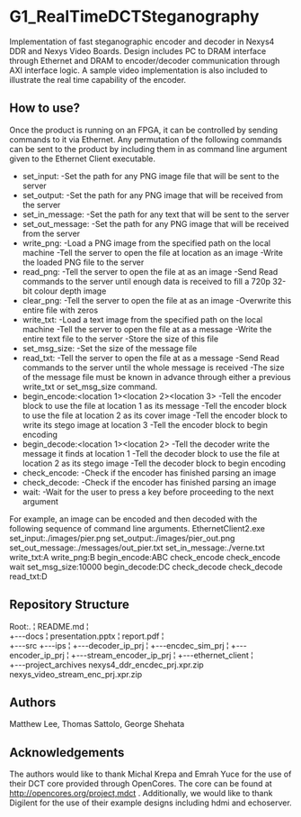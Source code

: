 # G1_RealTimeDCTSteganography

Implementation of fast steganographic encoder and decoder in Nexys4 DDR and Nexys Video Boards. Design includes PC to DRAM interface through Ethernet and DRAM to encoder/decoder communication through AXI interface logic. A sample video implementation is also included to illustrate the real time capability of the encoder.

How to use?
-----------
Once the product is running on an FPGA, it can be controlled by sending commands to it via Ethernet. Any permutation of the following commands can be sent to the product by including them in as command line argument given to the Ethernet Client executable.  

- set_input:<path>
  -Set the path for any PNG image file that will be sent to the server
- set_output:<path>
  -Set the path for any PNG image that will be received from the server
- set_in_message:<path>
  -Set the path for any text that will be sent to the server
- set_out_message:<path>
  -Set the path for any PNG image that will be received from the server
- write_png:<location>
  -Load a PNG image from the specified path on the local machine
  -Tell the server to open the file at location <location> as an image
  -Write the loaded PNG file to the server
- read_png:<location>
  -Tell the server to open the file at <location> as an image
  -Send Read commands to the server until enough data is received to fill a 720p 32-bit colour depth image
- clear_png:<location>
  -Tell the server to open the file at <location> as an image
  -Overwrite this entire file with zeros
- write_txt:<location>
  -Load a text image from the specified path on the local machine
  -Tell the server to open the file at <location> as a message
  -Write the entire text file to the server
  -Store the size of this file
- set_msg_size:<number>
  -Set the size of the message file
- read_txt:<location>
  -Tell the server to open the file at <location> as a message
  -Send Read commands to the server until the whole message is received
  -The size of the message file must be known in advance through  either a previous write_txt or  set_msg_size command.
- begin_encode:<location 1><location 2><location 3>
  -Tell the encoder block to use the file at location 1 as its message
  -Tell the encoder block to use the file at location 2 as its cover image
  -Tell the encoder block to write its stego image at location 3
  -Tell the encoder block to begin encoding
- begin_decode:<location 1><location 2>
  -Tell the decoder write the message it finds at location 1
  -Tell the decoder block to use the file at location 2 as its stego image
  -Tell the decoder block to begin encoding
- check_encode:
  -Check if the encoder has finished parsing an image
- check_decode:
  -Check if the encoder has finished parsing an image
- wait:
  -Wait for the user to press a key before proceeding to the next argument
  
For example, an image can be encoded and then decoded with the following sequence of command line arguments.
 EthernetClient2.exe set_input:./images/pier.png set_output:./images/pier_out.png set_out_message:./messages/out_pier.txt set_in_message:./verne.txt  write_txt:A write_png:B begin_encode:ABC check_encode check_encode wait set_msg_size:10000 begin_decode:DC check_decode check_decode read_txt:D

Repository Structure
--------------------
Root:.
¦   README.md
¦   
+---docs
¦       presentation.pptx
¦       report.pdf
¦       
+---src
    +---ips
    ¦   +---decoder_ip_prj
    ¦   +---encdec_sim_prj
    ¦   +---encoder_ip_prj
    ¦   +---stream_encoder_ip_prj
    ¦
    +---ethernet_client
    ¦       
    +---project_archives
            nexys4_ddr_encdec_prj.xpr.zip
            nexys_video_stream_enc_prj.xpr.zip

Authors
-------
Matthew Lee, Thomas Sattolo, George Shehata 


Acknowledgements
----------------
The authors would like to thank Michal Krepa and Emrah Yuce for the use of their DCT core provided through OpenCores. The core can be found at http://opencores.org/project,mdct . Additionally, we would like to thank Digilent for the use of their example designs including hdmi and echoserver. 